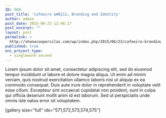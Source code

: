 ```yaml
---
ID: 569
post_title: 'Cafeeiro &#8211; Branding and Identity'
author: admin
post_date: 2015-06-23 12:46:17
post_excerpt: ""
layout: post
permalink: >
  http://shanacoopersilas.com/wp/index.php/2015/06/23/cafeeiro-branding-and-identity/
published: true
oni_project_type:
  - singlework-second
---
```

Lorem ipsum dolor sit amet, consectetur adipiscing elit, sed do eiusmod tempor incididunt ut labore et dolore magna aliqua. Ut enim ad minim veniam, quis nostrud exercitation ullamco laboris nisi ut aliquip ex ea commodo consequat. Duis aute irure dolor in reprehenderit in voluptate velit esse cillum. Excepteur sint occaecat cupidatat non proident, sunt in culpa qui officia deserunt mollit anim id est laborum. Sed ut perspiciatis unde omnis iste natus error sit voluptatem.

[gallery size="full" ids="571,572,573,574,575"]